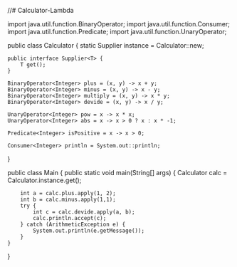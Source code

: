 //# Calculator-Lambda

import java.util.function.BinaryOperator;
import java.util.function.Consumer;
import java.util.function.Predicate;
import java.util.function.UnaryOperator;

public class Calculator {
    static Supplier<Calculator> instance = Calculator::new;

    public interface Supplier<T> {
        T get();
    }

    BinaryOperator<Integer> plus = (x, y) -> x + y;
    BinaryOperator<Integer> minus = (x, y) -> x - y;
    BinaryOperator<Integer> multiply = (x, y) -> x * y;
    BinaryOperator<Integer> devide = (x, y) -> x / y;

    UnaryOperator<Integer> pow = x -> x * x;
    UnaryOperator<Integer> abs = x -> x > 0 ? x : x * -1;

    Predicate<Integer> isPositive = x -> x > 0;

    Consumer<Integer> println = System.out::println;
}

public class Main {
    public static void main(String[] args) {
        Calculator calc = Calculator.instance.get();

        int a = calc.plus.apply(1, 2);
        int b = calc.minus.apply(1,1);
        try {
            int c = calc.devide.apply(a, b);
            calc.println.accept(c);
        } catch (ArithmeticException e) {
            System.out.println(e.getMessage());
        }
    }
}
